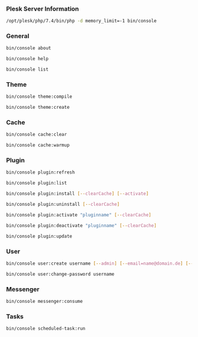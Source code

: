 ### Plesk Server Information
```bash
/opt/plesk/php/7.4/bin/php -d memory_limit=-1 bin/console
```
### General
```bash
bin/console about
```
```bash
bin/console help
```
```bash
bin/console list
```
### Theme
```bash
bin/console theme:compile
```
```bash
bin/console theme:create
```
### Cache
```bash
bin/console cache:clear
```
```bash
bin/console cache:warmup
```
### Plugin
```bash
bin/console plugin:refresh
```
```bash
bin/console plugin:list
```
```bash
bin/console plugin:install [--clearCache] [--activate]
```
```bash
bin/console plugin:uninstall [--clearCache]
```
```bash
bin/console plugin:activate "pluginname" [--clearCache]
```
```bash
bin/console plugin:deactivate "pluginname" [--clearCache]
```
```bash
bin/console plugin:update
```
### User
```bash
bin/console user:create username [--admin] [--email=name@domain.de] [--firstName="name"] [--lastName="name"] [--password=pwd]
```
```bash
bin/console user:change-password username
```
### Messenger
```bash
bin/console messenger:consume
```
### Tasks
```bash
bin/console scheduled-task:run
```
